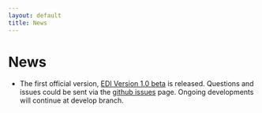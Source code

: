 ```yaml
---
layout: default
title: News
---
```


# News

- The first official version, [EDI Version 1.0 beta](https://github.com/zhongcanxiao/EDI/releases/tag/v1.0) is released.
  Questions and issues could be sent via the [github issues](https://github.com/zhongcanxiao/EDI/issues) page.
  Ongoing developments will continue at develop branch.
